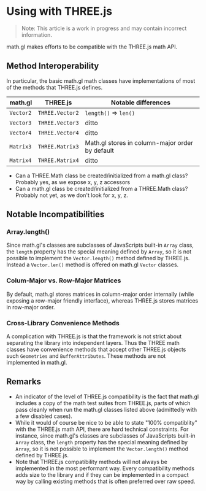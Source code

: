 # Using with THREE.js

> Note: This article is a work in progress and may contain incorrect information.


math.gl makes efforts to be compatible with the THREE.js math API.


## Method Interoperability

In particular, the basic math.gl math classes have implementations of most of the methods that THREE.js defines.

| math.gl   | THREE.js        | Notable differences   |
| ---       | ---             | ---                   |
| `Vector2` | `THREE.Vector2` | `length()` => `len()` |
| `Vector3` | `THREE.Vector3` | ditto |
| `Vector4` | `THREE.Vector4` | ditto |
| `Matrix3` | `THREE.Matrix3` | Math.gl stores in column-major order by default |
| `Matrix4` | `THREE.Matrix4` | ditto |



* Can a THREE.Math class be created/initialized from a math.gl class? Probably yes, as we expose x, y, z accessors
* Can a math.gl class be created/initialized from a THREE.Math class? Probably not yet, as we don't look for x, y, z.


## Notable Incompatibilities


### Array.length()

Since math.gl's classes are subclasses of JavaScripts built-in `Array` class, the `length` property has the special meaning defined by `Array`, so it is not possible to implement the `Vector.length()` method defined by THREE.js. Instead a `Vector.len()` method is offered on math.gl `Vector` classes.


### Colum-Major vs. Row-Major Matrices

By default, math.gl stores matrices in column-major order internally (while exposing a row-major friendly interface), whereas THREE.js stores matrices in row-major order.


### Cross-Library Convenience Methods

A complication with THREE.js is that the framework is not strict about separating the library into independent layers. Thus the THREE math classes have convenience methods that accept other THREE.js objects such `Geometries` and `BufferAttributes`. These methods are not implemented in math.gl.


## Remarks

* An indicator of the level of THREE.js compatibility is the fact that math.gl includes a copy of the math test suites from THREE.js, parts of which pass cleanly when run the math.gl classes listed above (admittedly with a few disabled cases).
* While it would of course be nice to be able to state "100% compatiblity" with the THREE.js math API, there are hard technical constraints. For instance, since math.gl's classes are subclasses of JavaScripts built-in `Array` class, the `length` property has the special meaning defined by `Array`, so it is not possible to implement the `Vector.length()` method defined by THREE.js.
* Note that THREE.js compatibility methods will not always be implemented in the most performant way. Every compatibility methods adds size to the library and if they can be implemented in a compact way by calling existing methods that is often preferred over raw speed.